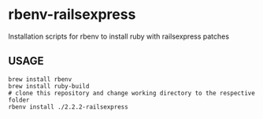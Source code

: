 # rbenv-railsexpress

Installation scripts for rbenv to install ruby with railsexpress patches

## USAGE

    brew install rbenv
    brew install ruby-build
    # clone this repository and change working directory to the respective folder
    rbenv install ./2.2.2-railsexpress

